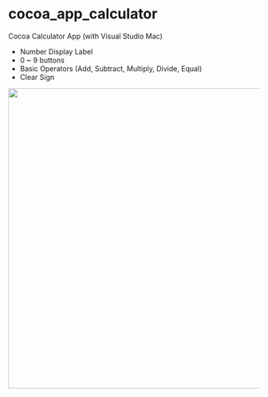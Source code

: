 # cocoa_app_calculator

Cocoa Calculator App (with Visual Studio Mac)

- Number Display Label
- 0 ~ 9 buttons
- Basic Operators (Add, Subtract, Multiply, Divide, Equal)
- Clear Sign

<Img src="./preview.png" width=600px>
